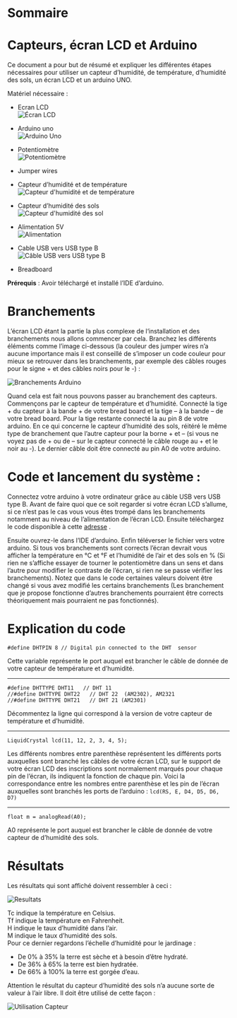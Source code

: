 # Sommaire <!-- omit in toc -->



# Capteurs, écran LCD et Arduino

Ce document a pour but de résumé et expliquer les différentes étapes nécessaires pour utiliser un capteur d’humidité, de température, d’humidité des sols, un écran LCD et un arduino UNO.

Matériel nécessaire :
-	Ecran LCD <br/> ![Écran LCD](./Images/LCD.jpg)
 
-	Arduino uno <br/> ![Arduino Uno](./Images/ArduinoUno.jpg)
 
-	Potentiomètre <br/> ![Potentiomètre](./Images/Potentio.jpg)
 
-	Jumper wires 

-	Capteur d’humidité et de température <br/> ![Capteur d'humidité et de température](./Images/CapteurHumidite.jpg)
 
-	Capteur d’humidité des sols <br/> ![Capteur d'humidité des sol](./Images/CapteurHumiditeSols.jpg)
 
-	Alimentation 5V <br/> ![Alimentation](./Images/Alim.jpg)
 
-	Cable USB vers USB type B <br/> ![Câble USB vers USB type B](./Images/UsbB.jpg)
 
-	Breadboard

__**Prérequis**__ :
Avoir téléchargé et installé l’IDE d’arduino.

# Branchements 
L’écran LCD étant la partie la plus complexe de l‘installation et des branchements nous allons
commencer par cela. Branchez les différents éléments comme l’image ci-dessous (la couleur des jumper
wires n’a aucune importance mais il est conseillé de s’imposer un code couleur pour mieux se
retrouver dans les branchements, par exemple des câbles rouges pour le signe + et des câbles noirs
pour le -) :

![Branchements Arduino](./Images/CircuitLCD.png)
 
Quand cela est fait nous pouvons passer au branchement des capteurs. Commençons par le capteur de température et d’humidité. Connecté la tige + du capteur à la bande + de votre bread board et la tige – à la bande – de votre bread board. Pour la tige restante connecté la au pin 8 de votre arduino. En ce qui concerne le capteur d’humidité des sols, réitéré le même type de branchement que l’autre capteur pour la borne + et – (si vous ne voyez pas de + ou de – sur le capteur connecté le câble rouge au + et le noir au -). Le dernier câble doit être connecté au pin A0 de votre arduino.

# Code et lancement du système :
Connectez votre arduino à votre ordinateur grâce au câble USB vers USB type B. Avant de faire quoi que ce soit regarder si votre écran LCD s’allume, si ce n’est pas le cas vous vous êtes trompé dans les branchements notamment au niveau de l’alimentation de l’écran LCD. Ensuite téléchargez le code disponible à cette [adresse](https://drive.google.com/drive/folders/1XI4GdzArzSmXVJ9uGre2PRAiJkumBldT?usp=sharing) .

Ensuite ouvrez-le dans l’IDE d’arduino. Enfin téléverser le fichier vers votre arduino. Si tous vos branchements sont corrects l’écran devrait vous afficher la température en °C et °F et l’humidité de l’air et des sols en % (Si rien ne s’affiche essayer de tourner le potentiomètre dans un sens et dans l’autre pour modifier le contraste de l’écran, si rien ne se passe vérifier les branchements). Notez que dans le code certaines valeurs doivent être changé si vous avez modifié les certains branchements (Les branchement que je propose fonctionne d’autres branchements pourraient être corrects théoriquement mais pourraient ne pas fonctionnés).

# Explication du code
```Arduino
#define DHTPIN 8 // Digital pin connected to the DHT  sensor
```

Cette variable représente le port auquel est brancher le câble de donnée de votre capteur de
température et d’humidité.
____
```Arduino
#define DHTTYPE DHT11   // DHT 11
//#define DHTTYPE DHT22   // DHT 22  (AM2302), AM2321
//#define DHTTYPE DHT21   // DHT 21 (AM2301)
```
 
Décommentez la ligne qui correspond à la version de votre capteur de température et d’humidité.
 
____
```Arduino
LiquidCrystal lcd(11, 12, 2, 3, 4, 5);
```

Les différents nombres entre parenthèse représentent les différents ports auxquelles sont branché
les câbles de votre écran LCD, sur le support de votre écran LCD des inscriptions sont normalement
marqués pour chaque pin de l’écran, ils indiquent la fonction de chaque pin. Voici la correspondance
entre les nombres entre parenthèse et les pin de l’écran auxquelles sont branchés les ports de
l’arduino : `lcd(RS, E, D4, D5, D6, D7)`

____
```Arduino
float m = analogRead(A0);
```
 
A0 représente le port auquel est brancher le câble de donnée de votre capteur de d’humidité des sols.
 
# Résultats 
Les résultats qui sont affiché doivent ressembler à ceci :

![Resultats](./Images/Result.jpg)
 
Tc indique la température en Celsius. <br/>
Tf indique la température en Fahrenheit. <br/>
H indique le taux d’humidité dans l’air. <br/>
M indique le taux d’humidité des sols. <br/>
Pour ce dernier regardons l’échelle d’humidité pour le jardinage :
-	De 0% à 35% la terre est sèche et à besoin d’être hydraté.
-	De 36% à 65% la terre est bien hydratée.
-	De 66% à 100% la terre est gorgée d’eau.

Attention le résultat du capteur d’humidité des sols n’a aucune sorte de valeur à l’air libre. Il
doit être utilisé de cette façon :

![Utilisation Capteur](./Images/CapteurProf.png)
 
